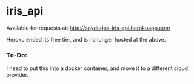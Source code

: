 # iris_api

~~Available for requests at:
http://snyderjos-iris-api.herokuapp.com~~

Heroku ended its free tier, and is no longer hosted at the above.

### To-Do:
I need to put this into a docker container, and move it to a different cloud provider.

